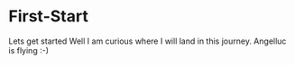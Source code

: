 # First-Start
Lets get started
Well I am curious where I will land in this journey.
Angelluc is flying :-)
